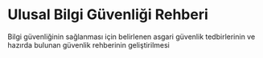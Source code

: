 # Ulusal Bilgi Güvenliği Rehberi
Bilgi güvenliğinin sağlanması için belirlenen asgari güvenlik tedbirlerinin  ve hazırda bulunan güvenlik rehberinin geliştirilmesi 
